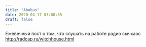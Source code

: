 ```yaml
---
title: "Abobus"
date: 2020-04-17 03:08:55
draft: false
---
```


Ежевечный пост о том, что слушать на работе
радио сычхаос
http://radcap.ru/witchhouse.html
